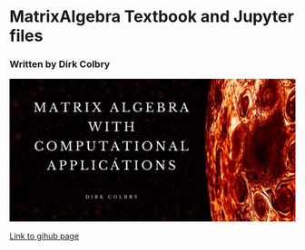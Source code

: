 # MatrixAlgebra Textbook and Jupyter files
### Written by Dirk Colbry

![Matrix Algebra with Computational Modeling](./Github_logo.png)

[Link to gihub page](https://colbrydi.github.io/MatrixAlgebra)

